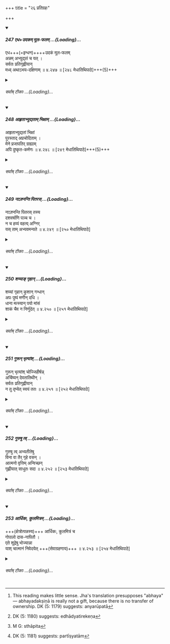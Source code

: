+++
title = "२६ प्रतिग्रहः"

+++

<div class="js_include" includetitle="true" newlevelforh1="5" unfilled url="/kalpAntaram/smRtiH/manuH/vishvAsa-prastutiH/04/247_edhaudakam_mUla-phalam.md">
<details open><summary><h5>247 एध+उदकम् मूल-फलम् ...{Loading}...</h5></summary>


एध+++(=इन्धन)++++उदकं मूल-फलम्  
अन्नम् अभ्युद्यतं च यत् ।  
सर्वतः प्रतिगृह्णीयान्  
मध्व् अथाऽभय-दक्षिणाम्  ॥ ४.२४७ ॥ [२४८ मेधातिथिपाठे]+++(5)+++  
</details>
</div>
<div class="js_include collapsed" newlevelforh1="6" title="सर्वाष् टीकाः" unfilled url="/kalpAntaram/smRtiH/manuH/sarvASh_TIkAH/04/247_edhaudakam_mUla-phalam.md">
<details><summary><h6>सर्वाष् टीकाः ...{Loading}...</h6></summary>
<details><summary>गङ्गानथ-मूलानुवादः</summary>

He may accept from all persons fuel, water, roots, and fruits, and food that is offered, as also honey and the gift of fearlessness.’—(247)
</details>
<details><summary>मेधातिथिः</summary>

**एधः** इन्धनं काष्ठादि । **अन्नं** पक्वम् आमं वा । **अभ्युद्यतम्** अभिमुखम् उपनीतम् । एतत् **सर्वतः प्रतिग्रहीतव्यम्** । पतिताभिशस्तचण्डालादिप्रतिलोमवर्जं शूद्राद् अन्यस्माद् वा ईषत्पापकर्मणः । **मधु** माक्षिकम् । **अभयं** **दक्षिणे**व । दृष्टान्तार्थम् एतत् । प्रतिग्रहो हि परकीयस्य द्रव्यस्य तदिच्छया स्वीकारः, न चान्नरूपता[^२९७] । न ह्य् अत्र कस्यचित् स्वाम्यं निवर्तते, न च कस्यचिद् उपजायते । अतः स्तुत्या दक्षिणाशब्दप्रयोगः । यथा चण्डालादिभ्यो ऽप्य् अरण्ये कान्तारे वा रक्षा चौरादिभ्यो ऽङ्गीक्रियमाणा न दोषाय, एवम् एतद् एधादि गृह्यमाणं न दोषाय । अनापदि चायं विधिः । आपदि तु चण्डालादिभ्यो ऽपि वक्ष्यति । **अभ्युद्यत**शब्दश् चान्नेनैव सह संबध्यते प्रत्यासत्त्या, नैधादिभिः । अत एधादिषु यच्ञाविरुद्धा । "धार्मिकेभ्यो द्विजातिभ्यः कर्तव्यस् तु परिग्रहः" इत्य् अधार्मिकेभ्यो द्विजेभ्यः शूद्राच् चाप्राप्तः । इष्यते च द्रव्यविशेषोपयाच्ञा । तदर्थम् इदम् ॥ ४.२४७ ॥


[^२९७]:
     This reading makes little sense. Jha's translation presupposes "abhaya" — abhayadakṣiṇā is really not a gift, because there is no transfer of ownership. DK (5: 1179) suggests: anyarūpatā
</details>
<details><summary>गङ्गानथ-भाष्यानुवादः</summary>

‘*Fuel*’—the wood, etc, to burn.

‘*Food*’—either cooked or raw.

‘*Offered*’—presented before him.

All this may be accepted from all persons;—*i.e*., even from *Śūdras*,
or persons who may have committed minor sins; only avoiding the outcast,
the accused, the Cāṇḍāla and other low castes mixed in the reverse
order.’

‘*Madhu*’—Honey.

‘*Gift* *of fearlessness*.’—Fearlessness is the form of a gift. This is
mentioned by way of illustration. In fact, the ‘acceptance of a gift’
consists in accepting something which another person voluntarily offers;
and the ‘possession of fearlessness’ is not of this kind; as, in this
case, no one’s ownership ceases, nor is any one’s ownership produced (as
there is in all cases of giving and gifts). It is for this reason that
the term, ‘gift,’ has been used in this connection, only by way of
eulogising the said promise. The meaning is that—‘just as, when one is
passing through a forest or jungle, there is no harm in acceptiong
(accepting?) the protection offered even by Cāṇḍālas, robbers, and such
other persons, so also there is nothing objectionable in the accepting
of fuel and the other things mentioned here.’

The rule here laid down applies to normal times; it is going to be
declared later on that in abnormal times of distress, one may accept
gifts even from Caṇḍālas and others.

The term, ‘*offered*,’ is, through proximity, to be construed with
‘*food*’ only, not with ‘*fuel*’ and the rest. Hence, in connection with
these latter, even begging is not objectionable.

The general rule being—‘gifts should be accepted only from righteous
twice-born persons,’ no one would think of accepting them from either
unrighteous twice-born persons, or from *Śūdras*. Hut, in the case of
certain things (fuel, etc.), begging is considered desirable. Hence the
present text—(247)
</details>
<details><summary>गङ्गानथ-टिप्पन्यः</summary>

This verse is quoted in *Aparārka* (p. 406), which explains
‘*abhayadaksiṇā*’ as ‘*abhayadāna*’, ‘gift of fearlessness’;—in
*Mitākṣarā* (on 1.214);—in *Parāśaramādhava* (Ācāra, p. 190);—in
*Madanapārijāta* (p. 220), which adds the following
explanations:—‘*edha*’ is ‘fuel’,—‘*sarvataḥ*’ means ‘even from the
Śūdra’,—the ‘gift of fearlessness’ being acceptable even from a
*Mleccha*; all this refers to one who is still engaged in the receiving
of gifts, not to one who has renounced the acceptance of gifts;—in
*Vidhānapārijāta* (II, p. 249), which adds—‘*sarvataḥ*’ means ‘even from
the Śūdra the ‘gift of fearlessness’ being acceptable from the Mleccha
also;—in *Nṛsiṃhaprasāda* (Āhnika, pp. 35b and 37b);—and in *Hemādri*
(Dāna, p. 56), which explains ‘*edhaḥ*’ as *wood* and ‘*ahhyudyatam*’ as
‘presented unasked.’
</details>
<details><summary>गङ्गानथ-तुल्य-वाक्यानि</summary>

*Gautama* (17.3).—‘Fuel, water, fodder, roots, fruits, honey,
fearlessness, whatever is presented, couch, seat, house, conveyance,
milk, curds, fried barley, vegetables, Priyaṅgu, garlands,—these should
not be refused.’

*Āpastamba* (1.18.1).—‘Honey, uncooked flesh of the deer, lands, roots,
fruits, safety, lodging, beasts of burden, fodder,—may be accepted even
from Ugras.’

*Vaśiṣṭha* (14.13).—‘Food, even though belonging to a sinner, if it is
offered and presented before him, without urging of any kind,—it may be
accepted; so has held Prajāpati.’

*Viṣṇu* (5.7.10).—‘Fuel, water, roots, fruits, fearlessness, flesh,
honey, couch, seat, house, flowers, curds, vegetables,—when these are
presented to one, one shall not refuse them.’

*Yājñavalkya* (1.214).—‘Kuśa grass, vegetables, milk, fish, perfumes,
flowers, curds, land, flesh, couch, fried barley, and water—these should
not be refused.’

*Aṅgiras* (Aparārka, p. 406).—‘Grains in the harvesting ground, water in
tanks and wells, milk in the cow-pen,—these may he accepted even from
one whose food is not to be eaten.’
</details>
<details><summary>Bühler</summary>

247	He may accept from any (man), fuel, water, roots, fruit, food offered without asking, and honey, likewise a gift (which consists in) a promise of protection.
</details>
</details>
</div>
<div class="js_include" includetitle="true" newlevelforh1="5" unfilled url="/kalpAntaram/smRtiH/manuH/vishvAsa-prastutiH/04/248_AhRtAbhyudyatAm_bhixAm.md">
<details open><summary><h5>248 आहृताभ्युद्यताम् भिक्षाम् ...{Loading}...</h5></summary>


आहृताभ्युद्यतां भिक्षां  
पुरस्ताद् अप्रचोदिताम् ।  
मेने प्रजापतिर् ग्राह्याम्  
अपि दुष्कृत-कर्मणः  ॥ ४.२४८ ॥ [२४९ मेधातिथिपाठे]+++(5)+++  
</details>
</div>
<div class="js_include collapsed" newlevelforh1="6" title="सर्वाष् टीकाः" unfilled url="/kalpAntaram/smRtiH/manuH/sarvASh_TIkAH/04/248_AhRtAbhyudyatAm_bhixAm.md">
<details><summary><h6>सर्वाष् टीकाः ...{Loading}...</h6></summary>
<details><summary>गङ्गानथ-मूलानुवादः</summary>

Alms brougt forward and offered, and not previously begged, Prajāpati has declared to be acceptable, even from a sinful person.—(248).
</details>
<details><summary>मेधातिथिः</summary>

एधाद् अतिरेकेण[^२९८] यद् अन्यद् द्रव्यं तस्याप्य् अनेन विशेषेण ग्राह्यतोच्यते । **भिक्षा**शब्दश् च प्रशंसायां प्रयुक्तः, न भिक्षैव विवक्षिता, यद्य् अप्य् अयं सिद्धान्नाल्पतावचनः । भिक्षा किल स्वल्पत्वान् नातीव दोषावहा, ब्रह्मचारिणश् च सार्ववर्णिकी विहिता । एवम् अन्यद् अप्य् अनेन विशेषेण तत्तुल्यं दृष्टम् । भिक्षाशब्दस्यैवंविधार्थविवक्षया प्रयोगः । तथा हि महाभारते-


[^२९८]:
     DK (5: 1180) suggests: edhādyatirekeṇa

- गत्वा ह्य् उभौ भार्गवकर्मशालां 

- पार्थौ पृथां प्राप्य महानुभावौ ।

- तौ याज्ञसेनीं परमप्रतीतौ 

- भिक्षेत्य् अथावेदयतां नराग्र्यौ ॥ (म्भ् १.१८२.१) इति ।

**आहृतो**पहृता तं देशमानीता यत्र प्रतिग्रहीता स्थितः । **अभ्युद्यता **अग्रे स्थापिता,[^२९९] वचनेनेङ्गितेन वा "गृह्यताम्" इति निवेदिता । **पुरस्तात्** पूर्वम् अप्रचोदिता अयाचिता प्रतिग्रहीत्रा स्वयं परमुखेन वा, दात्रा पूर्वं नोक्तम् "इदं मे द्रव्यम् अस्ति, तत् प्रसादम् आश्रित्य गृह्यताम्" इति केवलम् अतर्कितोपपादिता तत्काल एव दर्शिताभिप्राया । तादृशीं **भिक्षां** **प्रजापतिर्** हिरण्यगर्भो **मेने** मन्यते स्म । किम् इति, दुष्कृतकर्मणो ऽपि सकाशाद् ग्राह्येति । दुष्कृतं पापं कर्म यस्यासौ **दुष्कृतकर्मा** ॥ ४.२४८ ॥


[^२९९]:
     M G: sthāpita
</details>
<details><summary>गङ्गानथ-भाष्यानुवादः</summary>

This verse asserts the acceptability of even things other than fuel and
the rest (mentioned in the preceding verse).

The term ‘*bhikṣā*,’ ‘*alms*,’ has been used in an appreciatory sense;
and it is not striclty *alms* that is meant here; though, in reality,
the term ‘*alms*’ denotes *a small quantity of cooked food*,—and it is
on account of smallness of its quantity that its acceptance is not
regarded as open to serious objection; Specially as, for the Student, it
has been permitted as coming from all castes. And what is meant by the
present text is that other things also may be treated on the same
footing. The term ‘alms’ is often found to be used in this sense;
*e.g*., in the *Mahābhārata* (1.206.1)—‘The two high-souled sons of
Pṛthā went to Pṛthā at the carpenter’s shop and joyously informed her of
their having received *Draupadi* as *alms*.’

‘*Brought forward*’—to that place where the recipient stands.

‘*Offered*’—placed before the recipient, who is told, either by a
gesture, or with actual words, to accept it. ‘*Previously*’—at any
previous time.

‘*Not begged*,’—not asked for by the recipient; nor promised by the
giver, either directly, or through some one else, to the effect
that,—‘such and such a thing there is in my house; please have the
kindness to accept it;’ only what is offered without premeditation,
actually thought of at the moment itself.

Such alms ‘*Prajāpati*’—Hiraṇyagarbha—*has declared*,—what?—*to be
acceptable even from* *a* *sinful person*,—the sinful person being one
whose actions are sinful—(248)
</details>
<details><summary>गङ्गानथ-टिप्पन्यः</summary>

This verse is quoted in *Aparārka* (p. 407), which adds that the term
‘*bhikṣā*’ here stands for ‘cooked food’ and in *Hemādri* (Dāna, p. 56).
</details>
<details><summary>गङ्गानथ-तुल्य-वाक्यानि</summary>

*Vaśiṣṭha* (14.13).—(See above.) (Almost the same as Manu.)

*Āpastamba* (1.19.12).—(Same as Manu, the reading being slightly
varied.)

*Viṣṇu* (3.7.11).—(Do.)

*Yājñavalkya* (1.215).—‘What is presented without asking should be
accepted, even though it come from a sinner,—except from a loose woman,
a eunuch, an outcast and an enemy.’

*Yama* (Aparārka, p. 407).—‘Of the physician, the hunter, the
prostitute, the eunuch, the dancer—gifts of these should be refused,
even when presented without asking.’
</details>
<details><summary>Bühler</summary>

248	The Lord of created beings (Pragapati) has declared that alms freely offered and brought (by the giver himself) may be accepted even from a sinful man, provided (the gift) had not been (asked for or) promised beforehand.
</details>
</details>
</div>
<div class="js_include" includetitle="true" newlevelforh1="5" unfilled url="/kalpAntaram/smRtiH/manuH/vishvAsa-prastutiH/04/249_nA-shnanti_pitaras.md">
<details open><summary><h5>249 नाऽश्नन्ति पितरस् ...{Loading}...</h5></summary>


नाऽश्नन्ति पितरस् तस्य  
दशवर्षाणि पञ्च च ।  
न च हव्यं वहत्य् अग्निर्  
यस् ताम् अभ्यवमन्यते  ॥ ४.२४९ ॥ [२५० मेधातिथिपाठे]  
</details>
</div>
<div class="js_include collapsed" newlevelforh1="6" title="सर्वाष् टीकाः" unfilled url="/kalpAntaram/smRtiH/manuH/sarvASh_TIkAH/04/249_nA-shnanti_pitaras.md">
<details><summary><h6>सर्वाष् टीकाः ...{Loading}...</h6></summary>
<details><summary>गङ्गानथ-मूलानुवादः</summary>

Of the man that disdains it, the Pitṛs do no eat any food for ten and five years; nor does fire convey his offering to the gods.—(249)
</details>
<details><summary>मेधातिथिः</summary>

अथाग्रहणनिन्दार्थवादः । अथ यो यत्रैताम् अवधीरयति **तस्य पितरः** श्राद्धं **नाश्नन्ति** न प्रतीच्छन्तीति । **अग्निश् च** देवेभ्यो **हव्यं न वहति** । पित्र्याद् दैवाच् च कर्मणो न फलं लभ्यत इत्य् अर्थः ।

- <u>अत्र कश्चिद्</u> आह । अनुपयुज्यमानम् अपि दातुर् अनुग्रहार्थम् अवश्यम् ईदृशं ग्रहीतव्यम् । 

- <u>तत् त्व् अयुक्तम्</u> । निर्दोषतास्यायाचितप्रतिग्रहस्योच्यते । प्रतिप्रसवो ह्य् अयम् । प्रतिषिद्धस्य च प्रतिप्रसवो भवति । लौकिक्या चार्तितया प्राप्तिः प्रतिषिद्धा, सैव प्रतिप्रसूयते ॥ ४.२४९ ॥
</details>
<details><summary>गङ्गानथ-भाष्यानुवादः</summary>

This is an imaginary assertion, deprecating the non-acceptance of the
said gifts.

That person who disdains, refuses to accept it,—his *Śrāddha* the
‘*Pitṛs do not eat*’—do no accept; nor does Fire convey his offerings to
the gods. That is, such a man does not derive any benefit from rites
performed for the *Pitṛs* or for the gods.

In this connection, some one has asserted that—“Even though what is
offered happens to be of no use, it should be accepted, as a favour to
the giver.”

This, however, is not right; as all that the text means is that gift,
offered unasked, may be accepted without harm; and what is said here is
a counter-exception, and there can be ‘counter-exception’ only in favour
of what has been forbidden; so that, what may he had recourse to by
reason of ordinary want having been forbidden (by a previous text), the
present text lays down a counter-exception.—(249)
</details>
<details><summary>गङ्गानथ-टिप्पन्यः</summary>

This verse is quoted in *Aparārka* (p. 407);—and in *Hemādri* (Dāna, p.
56).
</details>
<details><summary>गङ्गानथ-तुल्य-वाक्यानि</summary>

*Vaśiṣṭha* (14.15).—(Same as Manu.)

*Āpastamba* (1.19.13).—(Do.)

*Viṣṇu* (57.12).—(Do.)
</details>
<details><summary>Bühler</summary>

249	During fifteen years the manes do not eat (the food) of that man who disdains a (freely-offered gift), nor does the fire carry his offerings (to the gods).
</details>
</details>
</div>
<div class="js_include" includetitle="true" newlevelforh1="5" unfilled url="/kalpAntaram/smRtiH/manuH/vishvAsa-prastutiH/04/250_shayyA~N_gRhAn.md">
<details open><summary><h5>250 शय्याङ् गृहान् ...{Loading}...</h5></summary>


शय्यां गृहान् कुशान् गन्धान्  
अपः पुष्पं मणीन् दधि ।  
धाना मत्स्यान् पयो मांसं  
शाकं चैव न निर्णुदेत्  ॥ ४.२५० ॥ [२५१ मेधातिथिपाठे]  
</details>
</div>
<div class="js_include collapsed" newlevelforh1="6" title="सर्वाष् टीकाः" unfilled url="/kalpAntaram/smRtiH/manuH/sarvASh_TIkAH/04/250_shayyA~N_gRhAn.md">
<details><summary><h6>सर्वाष् टीकाः ...{Loading}...</h6></summary>
<details><summary>गङ्गानथ-मूलानुवादः</summary>

He shall not refuse a couch, a house, kuśa grass, perfumes, water, flowers, jewels, curd, grain, fish, milk, meat and vegetables.—(250)
</details>
<details><summary>मेधातिथिः</summary>

**शय्या**दीन्य् अनाहृतान्य् अपि **न निर्णुदेन्** न प्रत्याचक्षीत । यदि गृहे ऽवस्थितानि द्रव्याणि, कश्चिद् उच्यते च "इदम् इदम् आहरामि, एतत् पर्तीक्ष्यताम्"[^३००] तदा न प्रत्याख्येयानि ॥ ४.२५० ॥


[^३००]:
     DK (5: 1181) suggests: partīṣyatām
</details>
<details><summary>गङ्गानथ-भाष्यानुवादः</summary>

The *couch* and other things one should not refuse to accept, even when
they are not actually presented before him. That is if some one were to
come and Ray, ‘I have these things in my house; do please come and
accept them,’—then these should not be rejected.—(250).
</details>
<details><summary>गङ्गानथ-टिप्पन्यः</summary>

This verse is. quoted in *Aparārka* (p. 406); in *Mitākṣarā* (on
1.214);—in *Parāśaramādhava* (Ācāra, p. 190);—in *Madanapārijāta* (p.
220), which adds—‘*maṇi*’ stands for those that serve as *antidotes to
poisons*,—‘*dhānā*’ is ‘fried grain,’—these one should not refuse;—in
‘*Prāyascittaviveka*’ (p. 412), which explains ‘*na nirnudet*’ as
‘should not refuse when presented unasked’;—in *Hemādri* (Dāna, p.
56);—and in *Nṛsiṃhaprasāda* (Āhnika, p. 37b).
</details>
<details><summary>गङ्गानथ-तुल्य-वाक्यानि</summary>

*Gautama* (17.3).—(See above, under 247.)

*Āpastamba* (1.18.1).—(Do.)

*Vaśiṣṭha* (14.7).—‘Fuel, water, fodder, Kuśa grass, fried grains, what
is presented without asking, conveyances, house, fish, Priyaṅgu corn,
garlands, perfumes, honey, flesh,—these he shall accept.’

*Viṣṇu* (57.10).—(See above, under p. 47.)

*Yājñavalkya* (1.214).—(See under 247.)
</details>
<details><summary>Bühler</summary>

250	A couch, a house, Kusa grass, perfumes, water, flowers, jewels, sour milk, grain, fish, sweet milk, meat, and vegetables let him not reject, (if they are voluntarily offered.)
</details>
</details>
</div>
<div class="js_include" includetitle="true" newlevelforh1="5" unfilled url="/kalpAntaram/smRtiH/manuH/vishvAsa-prastutiH/04/251_gurUn_bhRtyAMsh.md">
<details open><summary><h5>251 गुरून् भृत्यांश् ...{Loading}...</h5></summary>


गुरून् भृत्यांश् चोज्जिहीर्षन्न्  
अर्चिष्यन् देवतातिथीन् ।  
सर्वतः प्रतिगृह्णीयान्  
न तु तृप्येत् स्वयं ततः  ॥ ४.२५१ ॥ [२५२ मेधातिथिपाठे]  
</details>
</div>
<div class="js_include collapsed" newlevelforh1="6" title="सर्वाष् टीकाः" unfilled url="/kalpAntaram/smRtiH/manuH/sarvASh_TIkAH/04/251_gurUn_bhRtyAMsh.md">
<details><summary><h6>सर्वाष् टीकाः ...{Loading}...</h6></summary>
<details><summary>गङ्गानथ-मूलानुवादः</summary>

For the purpose of bringing relief to his teachers and dependents, and for the purpose of honoring the gods and guests, he may accept gifts from all persons; but he shall not derive from them satisfaction for himself.—(251)
</details>
<details><summary>मेधातिथिः</summary>

**गुरव** उपदेशातिदेशैर् बहवः । **भृत्या** आश्रिताः स्मृत्यन्तरे तु संख्याताः । 

- वृद्धौ तु मातापितरौ भार्या साध्वी सुतः शिशुः । (म्ध् ११.५ अद्देद् वेर्से)[^३०१]

तान् उद्धर्तुम् इच्छुः क्षुधावसन्नान् । **देवतातिथींश्** **चार्चिष्यन्** नित्यकर्मसंपत्यर्थम् इत्यर्थः । **सर्वतः प्रतिगृह्णीयात्** साधुभ्यो ऽसाधुभ्यश् च । **न तु तृप्येत् स्वयं ततः** । तृप्तिः क्षुन्निवृत्तिर् उपभोगश् च, तन् न कुर्यात् । गुर्वादिप्रयोजनम् एव तद् ग्रहीतव्यं न त्व् आत्मार्थम् ॥ ४.२५१ ॥

_कथं तर्ह्य् आत्मा यापयितव्यः । अत आह ।_
</details>
<details><summary>गङ्गानथ-भाष्यानुवादः</summary>

‘*Teachers*;’—the plural form is used, in view of some persons teaching
directly, and others only indirectly, by implication.

‘*Dependents*,’—those who have a right to be maintained by him; these
are enumerated in another *Smṛti* text as follows:—‘Aged parents, the
well-conducted wife and the infant child.’

‘*For the purpose of bringing relief to these*’—when they are suffering
from hunger;—‘*and for the purpose of honouring the gods and guests*;—
that is, for the sake of due accomplishment of his daily duties.

‘*He may accept gifts from all persons*’—good or bad.

‘*But he shall not derive from them satisfaction for
himself*.’—‘*Satisfaction*’ here stands for *relieving hunger* and other
forms of enjoyment; these he shall not do. That is, such gifts shall be
accepted only for the sake of Teachers and others, and never for his own
sake.—(251)

“How, then, is the man to maintain himself?” In answer to this, we have
the following:—
</details>
<details><summary>गङ्गानथ-तुल्य-वाक्यानि</summary>

*Vaśiṣṭha* (14.10).—(Same as Manu, with slight variants.)

*Viṣṇu* (57.13).—(Same as Manu, but reading ‘*pitṛdevatāḥ*’ in place of
‘*devatātithīn*.’)

*Gautama* (17.4).—‘For the maintaining of the father, the Gods, the
Teacher and the dependants,—it is ditferent.’

*Āpastamba* (1.7.21).—‘Some people hold that for the sake of the teacher
the acceptance of gifts even from Śūdras and Ugras is sanctioned by the
scriptures.’

*Yājñavalkya* (1.216).—‘For the worshipping of gods and guests, and for
the sake of one’s teacher and dependants, and for one’s own livelihood,
one may accept gifts from all.’

*Aṅgiras* (Aparārka, p. 408).—‘For the teacher, for guests and for
dependants one may accept food from the Śūdra; but he himself shall not
partake of it.’
</details>
<details><summary>Bühler</summary>

251	He who desires to relieve his Gurus and those whom he is bound to maintain, or wishes to honour the gods and guests, may accept (gifts) from anybody; but he must not satisfy his (own hunger) with such (presents).
</details>
</details>
</div>
<div class="js_include" includetitle="true" newlevelforh1="5" unfilled url="/kalpAntaram/smRtiH/manuH/vishvAsa-prastutiH/04/252_guruShu_tv.md">
<details open><summary><h5>252 गुरुषु त्व् ...{Loading}...</h5></summary>


गुरुषु त्व् अभ्यतीतेषु  
विना वा तैर् गृहे वसन् ।  
आत्मनो वृत्तिम् अन्विच्छन्  
गृह्णीयात् साधुतः सदा  ॥ ४.२५२ ॥ [२५३ मेधातिथिपाठे]  
</details>
</div>
<div class="js_include collapsed" newlevelforh1="6" title="सर्वाष् टीकाः" unfilled url="/kalpAntaram/smRtiH/manuH/sarvASh_TIkAH/04/252_guruShu_tv.md">
<details><summary><h6>सर्वाष् टीकाः ...{Loading}...</h6></summary>
<details><summary>गङ्गानथ-मूलानुवादः</summary>

When, however, the Teachers are dead, or when one lives in his house without them,—then, seeking for his own subsistence, he may always accept gifts from good persons.—(252)
</details>
<details><summary>मेधातिथिः</summary>

**अभ्यतीतेष्व्** अतीतेषु, **विना वा तैः** जीवन्तो ऽपि यदि पृथग् वसन्ति । गुरुग्रहणं सर्वेषां च भृत्यानाम् अपि प्रदर्शनार्थम् । **आत्मनो वृत्तिं** जीवनं प्रतीच्छन् अर्थयमानः **साधुभ्यः** धार्मिकेभ्यः प्रति**गृह्णीयात्** । जातेर् अत्रानुपादानात्, शूद्राद् अपि धार्मिकाद् अस्ति परिग्रहः । तद् उक्तं "नाद्याच् छूद्रस्य" (म्ध् ४.२२३) इत्यादि ॥ ४.२५२ ॥
</details>
<details><summary>गङ्गानथ-भाष्यानुवादः</summary>

‘*Dead*’—and past; or when, even though the Teachers be living, the man
lives apart from them.

The term, ‘*Teachers*, ‘here includes all *dependants* also.

‘*Seeking his own subsistence*,’ he shall accept gifts from
‘*good*’—righteous—‘*persons*.’ No caste being specified, acceptance is
permitted from righteous *Śūdras* also; as is said under 223—‘A Brāhmaṇa
shall not eat, etc., etc.’—(252)
</details>
<details><summary>गङ्गानथ-तुल्य-वाक्यानि</summary>

*Viṣṇu* (57. 15).—(Same as Manu.)
</details>
<details><summary>Bühler</summary>

252	But if his Gurus are dead, or if he lives separate from them in (another) house, let him, when he seeks a subsistence, accept (presents) from good men alone.
</details>
</details>
</div>
<div class="js_include" includetitle="true" newlevelforh1="5" unfilled url="/kalpAntaram/smRtiH/manuH/vishvAsa-prastutiH/04/253_ArdhikaH_kulamitram.md">
<details open><summary><h5>253 आर्धिकः, कुलमित्रम् ...{Loading}...</h5></summary>


+++(क्षेत्रोत्पन्नस्य)+++ आर्धिकः, कुलमित्रं च  
गोपालो दास-नापितौ ।  
एते शूद्रेषु भोज्यान्ना  
याश् चात्मानं निवेदयेत् +++(सेवाग्रहणाय)+++ ॥ ४.२५३ ॥ [२५४ मेधातिथिपाठे]  
</details>
</div>
<div class="js_include collapsed" newlevelforh1="6" title="सर्वाष् टीकाः" unfilled url="/kalpAntaram/smRtiH/manuH/sarvASh_TIkAH/04/253_ArdhikaH_kulamitram.md">
<details><summary><h6>सर्वाष् टीकाः ...{Loading}...</h6></summary>
<details><summary>गङ्गानथ-मूलानुवादः</summary>

His own ploughman, hereditary friend, cowherd, slave and barder,—among Śūdras; these are persons whose food may be eaten; as also one who offers himself.—(253)
</details>
<details><summary>मेधातिथिः</summary>

अर्धसीरी **अर्धिकः** कुटुम्बी भूमिकर्षक इति य उच्यते । **गोपालदासौ** संबन्धिशब्दौ । यो यस्य गाः पालयति स तस्य **भोज्यान्नः** । **यश् चात्मानं निवेदयेत्** । "अहं त्वच्छरणः त्वयि विश्रब्धो वत्स्यामि" इत्य् एवं य आत्मानम् अर्पयति सो ऽपि **भोज्यान्नः** ॥ ४.२५३ ॥
</details>
<details><summary>गङ्गानथ-भाष्यानुवादः</summary>

‘*Ardhika*,’ ‘*Ploughman*,’ is the man who ploughs his family-holdings
for him.

‘*Cowherd* and *slave*’—arc terms denoting relationship. One may eat
food of that person who keeps his cows for him.

‘*He who offers himself*;’—saying, ‘you are my sole refuge; I live
solely dependent upon you’—one who offers oneself in this manner, is
also one whose food may be eaten.—(253).
</details>
<details><summary>गङ्गानथ-तुल्य-वाक्यानि</summary>

*Viṣṇu* (57.16)—(Same as Manu.)

*Gautama* (17, 5-6).—‘Livelihood should not be sought for from
Śūdras.—Cattle-keeper, field-plougher, hereditary friend of the family,
father’s servants,—the food of these Śūdras may be eaten.’

*Āpastamba* (1.17.14).—‘Oneshould not eat food exposed in the market.’

*Āpastamba* (1.18.14).—‘Even of the Śūdra (food *may* be eaten) if he is
righteous.’

*Hārīta* (Vīramitrodaya-Āhnika, p. 494).—‘What is roasted or cooked in
oil, or in milk, or flour cooked in curds, these may be eaten even from
a Śūdra—says Manu.’

*Yājñavalkya* (Vīramitrodaya-Āhnika, p. 492).—‘Among Śūdras, the slave,
cowherd, hereditary friend, partner in ploughs, barber, and he who
surrenders himself—are persons whose food may be eaten.’

*Devala* (Do.).—‘One’s own slave, barber, cowherd, potters,
ploughman,—these five Śūdras are those whose food may be eaten even by
Brāhmaṇas.’

*Aṅgiras* (p. 493).—‘Milk, saktu, oil, cakes, ground sesamum and things
made with milk may be eaten even from a Śūdra.’
</details>
<details><summary>Bühler</summary>

253	His labourer in tillage, a friend of his family, his cow-herd, his slave, and his barber are, among Sudras, those whose food he may eat, likewise (a poor man) who offers himself (to be his slave).
</details>
</details>
</div>
